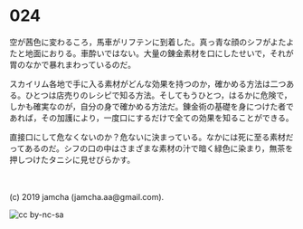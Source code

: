 

# 024

空が茜色に変わるころ，馬車がリフテンに到着した。真っ青な顔のシフがよたよたと地面におりる。車酔いではない。大量の錬金素材を口にしたせいで，それが胃のなかで暴れまわっているのだ。

スカイリム各地で手に入る素材がどんな効果を持つのか，確かめる方法は二つある。ひとつは店売りのレシピで知る方法。そしてもうひとつ，はるかに危険で，しかも確実なのが，自分の身で確かめる方法だ。錬金術の基礎を身につけた者であれば，その加護により，一度口にするだけで全ての効果を知ることができる。

直接口にして危なくないのか？危ないに決まっている。なかには死に至る素材だってあるのだ。シフの口の中はさまざまな素材の汁で暗く緑色に染まり，無茶を押しつけたタニシに見せびらかす。

<br>
<br>
(c) 2019 jamcha (jamcha.aa@gmail.com).

![cc by-nc-sa](https://i.creativecommons.org/l/by-nc-sa/4.0/88x31.png)

